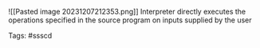 ![[Pasted image 20231207212353.png]]
Interpreter directly executes the operations specified in the source program on inputs supplied by the user


Tags: #ssscd
